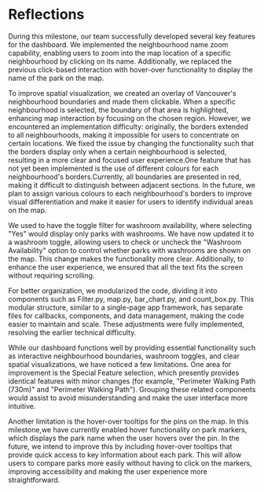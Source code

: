# Reflections

During this milestone, our team successfully developed several key features for the dashboard. We implemented the neighbourhood name zoom capability, enabling users to zoom into the map location of a specific neighbourhood by clicking on its name. Additionally, we replaced the previous click-based interaction with hover-over functionality to display the name of the park on the map.

To improve spatial visualization, we created an overlay of Vancouver's neighbourhood boundaries and made them clickable. When a specific neighbourhood is selected, the boundary of that area is highlighted, enhancing map interaction by focusing on the chosen region. However, we encountered an implementation difficulty: originally, the borders extended to all neighbourhoods, making it impossible for users to concentrate on certain locations. We fixed the issue by changing the functionality such that the borders display only when a certain neighbourhood is selected, resulting in a more clear and focused user experience.One feature that has not yet been implemented is the use of different colours for each neighbourhood's borders.Currently, all boundaries are presented in red, making it difficult to distinguish between adjacent sections. In the future, we plan to assign various colours to each neighbourhood's borders to improve visual differentiation and make it easier for users to identify individual areas on the map.

We used to have the toggle filter for washroom availability, where selecting "Yes" would display only parks with washrooms. We have now updated it to a washroom toggle, allowing users to check or uncheck the "Washroom Availability" option to control whether parks with washrooms are shown on the map. This change makes the functionality more clear. Additionally, to enhance the user experience, we ensured that all the text fits the screen without requiring scrolling.

For better organization, we modularized the code, dividing it into components such as Filter.py, map.py, bar_chart.py, and count_box.py. This modular structure, similar to a single-page app framework, has separate files for callbacks, components, and data management, making the code easier to maintain and scale. These adjustments were fully implemented, resolving the earlier technical difficulty.

While our dashboard functions well by providing essential functionality such as interactive neighbourhood boundaries, washroom toggles, and clear spatial visualizations, we have noticed a few limitations. One area for improvement is the Special Feature selection, which presently provides identical features with minor changes (for example, "Perimeter Walking Path (730m)" and "Perimeter Walking Path"). Grouping these related components would assist to avoid misunderstanding and make the user interface more intuitive.

Another limitation is the hover-over tooltips for the pins on the map. In this milestone,we have currently enabled hover functionality on park markers, which displays the park name when the user hovers over the pin. In the future, we intend to improve this by including hover-over tooltips that provide quick access to key information about each park. This will allow users to compare parks more easily without having to click on the markers, improving accessibility and making the user experience more straightforward.

